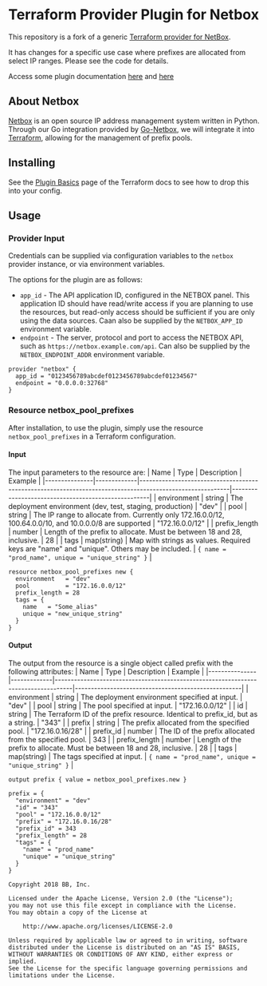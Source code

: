 # Terraform Provider Plugin for Netbox

This repository is a fork of a generic [Terraform provider for NetBox](https://github.com/limberger/terraform-provider-netbox).

It has changes for a specific use case where prefixes are allocated from select IP ranges.
Please see the code for details.

Access some plugin documentation [here](https://pkg.go.dev/github.com/hashicorp/terraform-plugin-sdk)
and [here](https://www.terraform.io/docs/plugins/basics.html)

## About Netbox

[Netbox](https://github.com/netbox-community/netbox) is an open source IP address management
system written in Python. Through our Go integration provided by 
[Go-Netbox](https://github.com/netbox-community/go-netbox), we will integrate it into 
[Terraform](https://www.terraform.io/), allowing for the management of prefix pools.


## Installing

See the [Plugin Basics](https://www.terraform.io/docs/plugins/basics.html) page of the Terraform
docs to see how to drop this into your config.

## Usage

### Provider Input
Credentials can be supplied via configuration variables to the `netbox`
provider instance, or via environment variables.

The options for the plugin are as follows:

 * `app_id` - The API application ID, configured in the NETBOX  panel. This
   application ID should have read/write access if you are planning to use the
   resources, but read-only access should be sufficient if you are only using
   the data sources. Caan also be supplied by the `NETBOX_APP_ID` environment
   variable.
 * `endpoint` - The server, protocol and port to access the NETBOX API, such as
   `https://netbox.example.com/api`. Can also be supplied by the
   `NETBOX_ENDPOINT_ADDR` environment variable.

```
provider "netbox" {
  app_id = "0123456789abcdef0123456789abcdef01234567"
  endpoint = "0.0.0.0:32768"
}
```

### Resource netbox_pool_prefixes 
After installation, to use the plugin, simply use the resource `netbox_pool_prefixes` in
a Terraform configuration. 
#### Input
The input parameters to the resource are:
| Name          | Type        | Description                                                                                              | Example                                            |
|---------------|-------------|----------------------------------------------------------------------------------------------------------|----------------------------------------------------|
| environment   | string      | The deployment environment (dev, test, staging, production)                                              | "dev"                                              |
| pool          | string      | The IP range to allocate from. Currently only 172.16.0.0/12, 100.64.0.0/10, and 10.0.0.0/8 are supported | "172.16.0.0/12"                                    |
| prefix_length | number      | Length of the prefix to allocate. Must be between 18 and 28, inclusive.                                  | 28                                                 |
| tags          | map(string) | Map with strings as values. Required keys are "name" and "unique". Others may be included.               | `{ name = "prod_name", unique = "unique_string" }` |

```
resource netbox_pool_prefixes new {
  environment   = "dev"
  pool          = "172.16.0.0/12"
  prefix_length = 28
  tags = {
    name   = "Some_alias"
    unique = "new_unique_string"
  }
}
```

#### Output
The output from the resource is a single object called prefix with the following attributes:
| Name          | Type        | Description                                                                       | Example                                            |
|---------------|-------------|-----------------------------------------------------------------------------------|----------------------------------------------------|
| environment   | string      | The deployment environment specified at input.                                    | "dev"                                              |
| pool          | string      | The pool specified at input.                                                      | "172.16.0.0/12"                                    |
| id            | string      | The Terraform ID of the prefix resource. Identical to prefix_id, but as a string. | "343"                                              |
| prefix        | string      | The prefix allocated from the specified pool.                                     | "172.16.0.16/28"                                   |
| prefix_id     | number      | The ID of the prefix allocated from the specified pool.                           | 343                                                |
| prefix_length | number      | Length of the prefix to allocate. Must be between 18 and 28, inclusive.           | 28                                                 |
| tags          | map(string) | The tags specified at input.                                                      | `{ name = "prod_name", unique = "unique_string" }` |


```
output prefix { value = netbox_pool_prefixes.new }
```

```
prefix = {
  "environment" = "dev"
  "id" = "343"
  "pool" = "172.16.0.0/12"
  "prefix" = "172.16.0.16/28"
  "prefix_id" = 343
  "prefix_length" = 28
  "tags" = {
    "name" = "prod_name"
    "unique" = "unique_string"
  }
}
```

```
Copyright 2018 BB, Inc.

Licensed under the Apache License, Version 2.0 (the "License");
you may not use this file except in compliance with the License.
You may obtain a copy of the License at

    http://www.apache.org/licenses/LICENSE-2.0

Unless required by applicable law or agreed to in writing, software
distributed under the License is distributed on an "AS IS" BASIS,
WITHOUT WARRANTIES OR CONDITIONS OF ANY KIND, either express or implied.
See the License for the specific language governing permissions and
limitations under the License.
```
